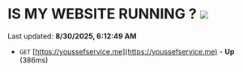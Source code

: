 # IS MY WEBSITE RUNNING ? [![](https://img.shields.io/static/v1?label=Sponsor&message=%E2%9D%A4&logo=GitHub&color=%23fe8e86)](https://github.com/sponsors/Youssef-Lehmam)

Last updated: **8/30/2025, 6:12:49 AM**

- `GET` [https://youssefservice.me](https://youssefservice.me) - **Up** (386ms)
